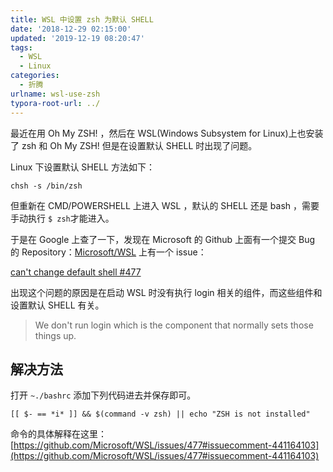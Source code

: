 ```yaml
---
title: WSL 中设置 zsh 为默认 SHELL
date: '2018-12-29 02:15:00'
updated: '2019-12-19 08:20:47'
tags:
  - WSL
  - Linux
categories:
  - 折腾
urlname: wsl-use-zsh
typora-root-url: ../
---
```

最近在用 Oh My ZSH! ，然后在 WSL(Windows Subsystem for Linux)上也安装了 zsh 和 Oh My ZSH! 但是在设置默认 SHELL 时出现了问题。

<!--more-->

Linux 下设置默认 SHELL 方法如下：
```shell
chsh -s /bin/zsh
```

但重新在 CMD/POWERSHELL 上进入 WSL ，默认的 SHELL 还是 bash ，需要手动执行 ``$ zsh``才能进入。

于是在 Google 上查了一下，发现在 Microsoft 的 Github 上面有一个提交 Bug 的 Repository：[Microsoft/WSL](https://github.com/Microsoft/WSL) 上有一个 issue：

[can't change default shell #477](https://github.com/Microsoft/WSL/issues/477)

出现这个问题的原因是在启动 WSL 时没有执行 login 相关的组件，而这些组件和设置默认 SHELL 有关。
> We don't run login which is the component that normally sets those things up.

## 解决方法
打开 ``~./bashrc`` 添加下列代码进去并保存即可。

```shell
[[ $- == *i* ]] && $(command -v zsh) || echo "ZSH is not installed"
```

命令的具体解释在这里：[https://github.com/Microsoft/WSL/issues/477#issuecomment-441164103](https://github.com/Microsoft/WSL/issues/477#issuecomment-441164103)
